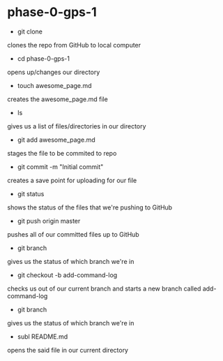 # phase-0-gps-1
* git clone

clones the repo from GitHub to local computer

* cd phase-0-gps-1

opens up/changes our directory

* touch awesome_page.md

creates the awesome_page.md file

* ls

gives us a list of files/directories in our directory

* git add awesome_page.md

stages the file to be commited to repo

* git commit -m "Initial commit"

creates a save point for uploading for our file
* git status

shows the status of the files that we're pushing to GitHub

* git push origin master

pushes all of our committed files up to GitHub

* git branch

gives us the status of which branch we're in

* git checkout -b add-command-log

checks us out of our current branch and starts a new branch called add-command-log

* git branch

gives us the status of which branch we're in

* subl README.md

opens the said file in our current directory
